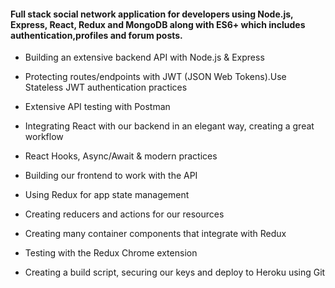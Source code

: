 #### Full stack social network application for developers using Node.js, Express, React, Redux and MongoDB along with ES6+ which includes authentication,profiles and forum posts.

- Building an extensive backend API with Node.js & Express

- Protecting routes/endpoints with JWT (JSON Web Tokens).Use Stateless JWT authentication practices

- Extensive API testing with Postman

- Integrating React with our backend in an elegant way, creating a great workflow

- React Hooks, Async/Await & modern practices

- Building our frontend to work with the API

- Using Redux for app state management

- Creating reducers and actions for our resources

- Creating many container components that integrate with Redux

- Testing with the Redux Chrome extension

- Creating a build script, securing our keys and deploy to Heroku using Git
